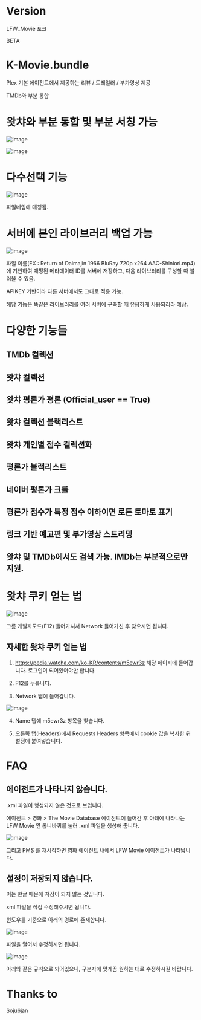# Version

LFW_Movie 포크

BETA

# K-Movie.bundle

Plex 기본 에이전트에서 제공하는 리뷰 / 트레일러 / 부가영상 제공

TMDb와 부분 통합

# 왓챠와 부분 통합 및 부분 서칭 가능

![image](https://user-images.githubusercontent.com/70357228/93386067-1e011800-f8a2-11ea-8776-a67f750ea488.png)

![image](https://user-images.githubusercontent.com/70357228/93386010-075ac100-f8a2-11ea-9dda-3657ef5ce376.png)

# 다수선택 기능

![image](https://user-images.githubusercontent.com/70357228/93378291-3455a680-f897-11ea-8ece-730de54c2b72.png)

파일네임에 매칭됨.


# 서버에 본인 라이브러리 백업 가능


![image](https://user-images.githubusercontent.com/70357228/93432220-2daf4980-f900-11ea-8823-ae0423482bff.png)


파일 이름(EX : Return of Daimajin 1966 BluRay 720p x264 AAC-Shiniori.mp4) 에 기반하여 매핑된 메타데이터 ID를 서버에 저장하고, 다음 라이브러리를 구성할 때 불러올 수 있음.

APIKEY 기반이라 다른 서버에서도 그대로 적용 가능.

해당 기능은 똑같은 라이브러리를 여러 서버에 구축할 때 유용하게 사용되리라 예상.


# 다양한 기능들

## TMDb 컬렉션

## 왓챠 컬렉션

## 왓챠 평론가 평론 (Official_user == True)

## 왓챠 컬렉션 블랙리스트

## 왓챠 개인별 점수 컬렉션화

## 평론가 블랙리스트

## 네이버 평론가 크롤

## 평론가 점수가 특정 점수 이하이면 로튼 토마토 표기

## 링크 기반 예고편 및 부가영상 스트리밍

## 왓챠 및 TMDb에서도 검색 가능. IMDb는 부분적으로만 지원.


# 왓챠 쿠키 얻는 법

![image](https://user-images.githubusercontent.com/59600370/88553501-50d81e00-d060-11ea-9eb1-b0d99f0935b2.png)

크롬 개발자모드(F12) 들어가셔서 Network 들어가신 후 찾으시면 됩니다.

## 자세한 왓챠 쿠키 얻는 법

1) https://pedia.watcha.com/ko-KR/contents/m5ewr3z 해당 페이지에 들어갑니다. 로그인이 되어있어야만 합니다.

2) F12를 누릅니다.

3) Network 탭에 들어갑니다.

![image](https://user-images.githubusercontent.com/59600370/88563497-01e4b580-d06d-11ea-8739-83680229b0eb.png)

4) Name 탭에 m5ewr3z 항목을 찾습니다.

5) 오른쪽 탭(Headers)에서 Requests Headers 항목에서 cookie 값을 복사한 뒤 설정에 붙여넣습니다.

# FAQ

## 에이전트가 나타나지 않습니다.

.xml 파일이 형성되지 않은 것으로 보입니다.

에이전트 > 영화 > The Movie Database 에이전트에 들어간 후 아래에 나타나는 LFW Movie 옆 톱니바퀴를 눌러 .xml 파일을 생성해 줍니다.

![image](https://user-images.githubusercontent.com/59600370/89057836-4471ff00-d399-11ea-9288-a43c2da0ce96.png)

그리고 PMS 를 재시작하면 영화 에이전트 내에서 LFW Movie 에이전트가 나타납니다.



## 설정이 저장되지 않습니다.

이는 한글 때문에 저장이 되지 않는 것입니다.

xml 파일을 직접 수정해주시면 됩니다.

윈도우를 기준으로 아래의 경로에 존재합니다.

![image](https://user-images.githubusercontent.com/59600370/89057975-73887080-d399-11ea-9d0c-19c83e298f9f.png)

파일을 열어서 수정하시면 됩니다.


![image](https://user-images.githubusercontent.com/59600370/89058056-9a46a700-d399-11ea-87e7-5da6a17afd6e.png)

아래와 같은 규칙으로 되어있으니, 구분자에 맞게끔 원하는 대로 수정하시길 바랍니다.



# Thanks to

Soju6jan
